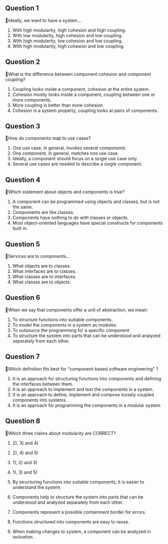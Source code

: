 ## Question 1

:rat:Ideally, we want to have a system...

1. With high modularity, high cohesion and high coupling.
2. With low modularity, high cohesion and low coupling.
3. With high modularity, low cohesion and low coupling.
4. With high modularity, high cohesion and low coupling.

## Question 2

:rat:What is the difference between component cohesion and component coupling?

1. Coupling looks inside a component, cohesion at the entire system.
2. Cohesion mostly looks inside a component, coupling between one or more components.
3. More coupling is better than more cohesion.
4. Cohesion is a system property, coupling looks at pairs of components.

## Question 3

:rat:How do components map to use cases?

1. One use case, in general, invokes several components.
2. One component, in general, matches one use case.
3. Ideally, a component should focus on a single use case only.
4. Several use cases are needed to describe a single component.

## Question 4

:rat:Which statement about objects and components is true?

1. A component can be programmed using objects and classes, but is not the same.
2. Compoments are like classes.
3. Components have nothing to do with classes or objects.
4. Most object-oriented languages have special constructs for components built in.

## Question 5

:rat:Services are to components...

1. What objects are to classes.
2. What interfaces are to classes.
3. What classes are to interfaces.
4. What classes are to objects.

## Question 6

:rat:When we say that components offer a unit of abstraction, we mean:

1. To structure functions into suitable components.
2. To model the components in a system as modules.
3. To outsource the programming for a specific component.
4. To structure the system into parts that can be understood and analyzed separately from each other.

## Question 7

:rat:Which definition fits best for "component-based software engineering" ?

1. It is an approach for structuring functions into components and defining the interfaces between them.
2. It is an approach to implement and test the components in a system.
3. It is an approach to define, implement and compose loosely coupled components into systems.
4. It is an approach for programming the components in a modular system

## Question 8

:rat:Which three claims about modularity are CORRECT?

1. 2), 3) and 4)
2. 2), 4) and 5)
3. 1), 2) and 3)
4. 1), 3) and 5)



1. By structuring functions into suitable components,
it is easier to understand the system.
2. Components help to structure the system into parts that can be understood and analyzed separately from each other.
3. Components represent a possible containment border for errors.
4. Functions structured into components are easy to reuse.
5. When making changes to system, a component can be analyzed in isoloation.


